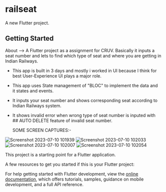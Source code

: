# railseat

A new Flutter project.

## Getting Started

About --> A Flutter project as a assignment for CRUV. Basically it inputs a seat number and lets to find which type of seat and where you are getting in Indian Railways.

* This app is built in 3 days and mostly i worked in UI because I think for best User-Experience UI plays a major role.
* This app uses State management of "BLOC" to implement the data and it states and events.
* It inputs your seat number and shows corresponding seat according to Indian Railways system.
* It shows invalid error when wrong type of seat number is inputed with ## AUTO DELETE feature of invalid seat number.

  SOME SCREEN CAPTURES:-

![Screenshot 2023-07-10 101939](https://github.com/arinyadav/Rail-Seat-Finder/assets/98683112/00617f80-ffb2-41a3-8011-ef443adb6579)
![Screenshot 2023-07-10 102033](https://github.com/arinyadav/Rail-Seat-Finder/assets/98683112/c0b0530a-2ab8-4660-8917-5b08d0a5187d)
![Screenshot 2023-07-10 102007](https://github.com/arinyadav/Rail-Seat-Finder/assets/98683112/df275140-79e9-401f-93ba-2fef397b76ed)
![Screenshot 2023-07-10 102054](https://github.com/arinyadav/Rail-Seat-Finder/assets/98683112/95929425-0faa-4d68-989e-4a046e8c64f1)

This project is a starting point for a Flutter application.

A few resources to get you started if this is your  Flutter project:

For help getting started with Flutter development, view the
[online documentation](https://docs.flutter.dev/), which offers tutorials,
samples, guidance on mobile development, and a full API reference.
